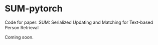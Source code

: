 # SUM-pytorch
Code for paper: SUM: Serialized Updating and Matching for Text-based Person Retrieval

Coming soon.
